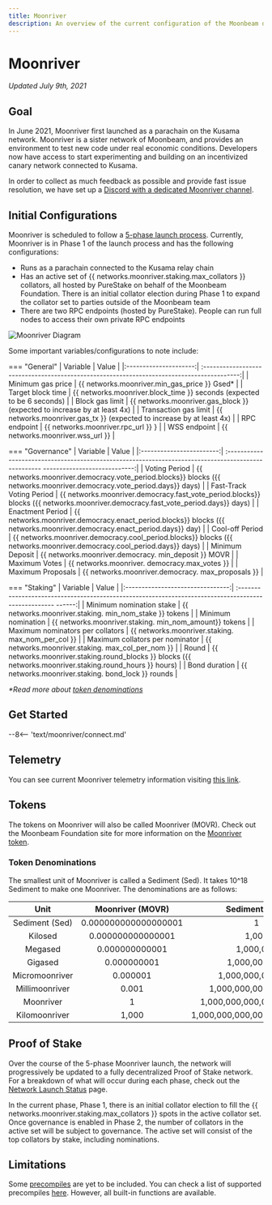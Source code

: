```yaml
---
title: Moonriver
description: An overview of the current configuration of the Moonbeam deployment on Kusama, Moonriver, and information on how to start building on it using Solidity.
---
```


# Moonriver

_Updated July 9th, 2021_

## Goal

In June 2021, Moonriver first launched as a parachain on the Kusama network. Moonriver is a sister network of Moonbeam, and provides an environment to test new code under real economic conditions. Developers now have access to start experimenting and building on an incentivized canary network connected to Kusama. 

In order to collect as much feedback as possible and provide fast issue resolution, we have set up a [Discord with a dedicated Moonriver channel](https://discord.gg/5TaUvbRvgM).

## Initial Configurations

Moonriver is scheduled to follow a [5-phase launch process](https://moonbeam.network/networks/moonriver/launch/). Currently, Moonriver is in Phase 1 of the launch process and has the following configurations:

- Runs as a parachain connected to the Kusama relay chain
- Has an active set of {{ networks.moonriver.staking.max_collators }} collators, all hosted by PureStake on behalf of the Moonbeam Foundation. There is an initial collator election during Phase 1 to expand the collator set to parties outside of the Moonbeam team
- There are two RPC endpoints (hosted by PureStake). People can run full nodes to access their own private RPC endpoints

![Moonriver Diagram](/images/moonriver/moonriver-diagram.png)

Some important variables/configurations to note include:

=== "General"
    |       Variable        |                                               Value                                           |
    |:---------------------:|    :-----------------------------------------------------------------------------------------:|
    |   Minimum gas price   | {{ networks.moonriver.min_gas_price }} Gsed*  |
    |   Target block time   |          {{ networks.moonriver.block_time }} seconds (expected to be 6     seconds)           |
    |    Block gas limit    |         {{ networks.moonriver.gas_block }} (expected to increase by at     least 4x)          |
    | Transaction gas limit |           {{ networks.moonriver.gas_tx }} (expected to increase by at     least 4x)           |
    |     RPC endpoint      |                             {{ networks.moonriver.rpc_url }}    }                              |
    |     WSS endpoint      |                             {{ networks.moonriver.wss_url }}                              |

=== "Governance"
    |         Variable         |                                                                  Value                                                              |
    |:------------------------:|    :---------------------------------------------------------------------------------------------------    ----------------------------:|
    |      Voting Period       |      {{ networks.moonriver.democracy.vote_period.blocks}} blocks ({{     networks.moonriver.democracy.vote_period.days}} days)      |
    | Fast-Track Voting Period | {{ networks.moonriver.democracy.fast_vote_period.blocks}} blocks ({{     networks.moonriver.democracy.fast_vote_period.days}} days) |
    |     Enactment Period     |     {{ networks.moonriver.democracy.enact_period.blocks}} blocks ({{     networks.moonriver.democracy.enact_period.days}} day)      |
    |     Cool-off Period      |      {{ networks.moonriver.democracy.cool_period.blocks}} blocks ({{     networks.moonriver.democracy.cool_period.days}} days)      |
    |     Minimum Deposit      |                                       {{ networks.moonriver.democracy.    min_deposit }} MOVR                                       |
    |      Maximum Votes       |                                          {{ networks.moonriver.    democracy.max_votes }}                                           |
    |    Maximum Proposals     |                                        {{ networks.moonriver.democracy.    max_proposals }}                                         |

=== "Staking"
    |             Variable             |                                                       Value                                                   |
    |:--------------------------------:|    :---------------------------------------------------------------------------------------------------    ------:|
    |     Minimum nomination stake     |                           {{ networks.moonriver.staking.    min_nom_stake }} tokens                           |
    |        Minimum nomination        |                           {{ networks.moonriver.staking.    min_nom_amount}} tokens                           |
    | Maximum nominators per collators |                             {{ networks.moonriver.staking.    max_nom_per_col }}                              |
    | Maximum collators per nominator  |                             {{ networks.moonriver.staking.    max_col_per_nom }}                              |
    |              Round               | {{ networks.moonriver.staking.round_blocks }} blocks ({{     networks.moonriver.staking.round_hours }} hours) |
    |          Bond duration           |                             {{ networks.moonriver.staking.    bond_lock }} rounds                             |

_*Read more about [token denominations](#token-denominations)_

## Get Started

--8<-- 'text/moonriver/connect.md'

## Telemetry

You can see current Moonriver telemetry information visiting [this link](https://telemetry.polkadot.io/#list/Moonriver).

## Tokens

The tokens on Moonriver will also be called Moonriver (MOVR). Check out the Moonbeam Foundation site for more information on the [Moonriver token](https://moonbeam.foundation/moonriver-token/). 

### Token Denominations

The smallest unit of Moonriver is called a Sediment (Sed). It takes 10^18 Sediment to make one Moonriver. The denominations are as follows:

|      Unit      |   Moonriver (MOVR)   |        Sediment (Sed)         |
|:--------------:|:--------------------:|:-----------------------------:|
| Sediment (Sed) | 0.000000000000000001 |               1               |
|    Kilosed     |  0.000000000000001   |             1,000             |
|    Megased     |    0.000000000001    |           1,000,000           |
|    Gigased     |     0.000000001      |         1,000,000,000         |
| Micromoonriver |       0.000001       |       1,000,000,000,000       |
| Millimoonriver |        0.001         |     1,000,000,000,000,000     |
|   Moonriver    |          1           |   1,000,000,000,000,000,000   |
| Kilomoonriver  |        1,000         | 1,000,000,000,000,000,000,000 |

## Proof of Stake

Over the course of the 5-phase Moonriver launch, the network will progressively be updated to a fully decentralized Proof of Stake network. For a breakdown of what will occur during each phase, check out the [Network Launch Status](https://moonbeam.network/networks/moonriver/launch/) page.

In the current phase, Phase 1, there is an initial collator election to fill the {{ networks.moonriver.staking.max_collators }} spots in the active collator set. Once governance is enabled in Phase 2, the number of collators in the active set will be subject to governance. The active set will consist of the top collators by stake, including nominations.

## Limitations

Some [precompiles](https://docs.klaytn.com/smart-contract/precompiled-contracts) are yet to be included. You can check a list of supported precompiles [here](/integrations/precompiles/). However, all built-in functions are available.

